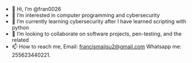 - 👋 Hi, I’m @fran0026
- 👀 I’m interested in computer programming and cybersecurity
- 🌱 I’m currently learning cybersecurity after I have learned scripting with python
- 💞️ I’m looking to collaborate on software projects, pen-testing, and the related
- 📫 How to reach me, Email: francismajisu2@gmail.com Whatsapp me: 255623440221.

<!---
fran0026/fran0026 is a ✨ special ✨ repository because its `README.md` (this file) appears on your GitHub profile.
You can click the Preview link to take a look at your changes.
--->
